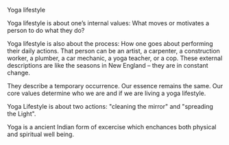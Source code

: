 Yoga lifestyle

Yoga lifestyle is about one’s internal values: 
What moves or motivates a person to do what they do? 

Yoga lifestyle is also about the process: 
How one goes about performing their daily actions. 
That person can be an artist, a carpenter, a construction worker, 
a plumber, a car mechanic, a yoga teacher, or a cop. 
These external descriptions are like the seasons in New England – 
they are in constant change. 

They describe a temporary occurrence. Our essence remains the same. 
Our core values determine who we are and if we are living a yoga 
lifestyle.

Yoga Lifestyle is about two actions: "cleaning the mirror" and 
"spreading the Light". 

Yoga is a ancient Indian form of excercise which enchances both physical and spiritual well being.  
